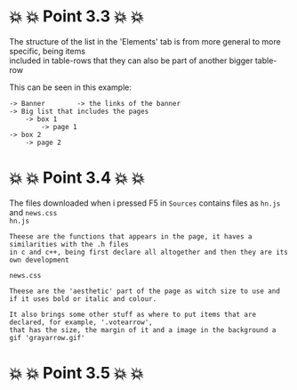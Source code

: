 # :boom: :boom: Point 3.3 :boom: :boom:    
 The structure of the list in the 'Elements' tab is from more general to more specific, being items     
included in table-rows that they can also be part of another bigger table-row    
    
This can be seen in this example:    
    
  
	-> Banner        -> the links of the banner   
    -> Big list that includes the pages   
        -> box 1   
            -> page 1   
    -> box 2   
	    -> page 2   
# :boom: :boom: Point 3.4 :boom: :boom:
 The files downloaded when i pressed F5 in `Sources` contains files as `hn.js` and `news.css`    
 `hn.js`    
    
    Theese are the functions that appears in the page, it haves a similarities with the .h files
    in c and c++, being first declare all altogether and then they are its own development    
  `news.css`   

	Theese are the 'aesthetic' part of the page as witch size to use and if it uses bold or italic and colour.    
    
    It also brings some other stuff as where to put items that are declared, for example, '.votearrow',
    that has the size, the margin of it and a image in the background a gif 'grayarrow.gif' 
# :boom: :boom: Point 3.5 :boom: :boom: